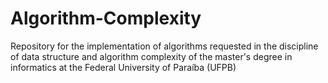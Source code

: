 # Algorithm-Complexity
Repository for the implementation of algorithms requested in the discipline of data structure and algorithm complexity of the master's degree in informatics at the Federal University of Paraíba (UFPB)
